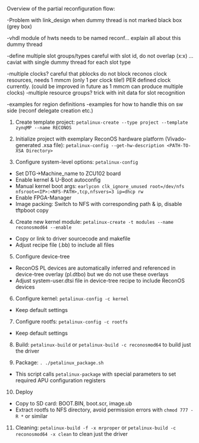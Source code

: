 Overview of the partial reconfiguration flow:


-Problem with link_design when dummy thread is not marked black box (grey box)

-vhdl module of hwts needs to be named reconf... explain all about this dummy thread

-define multiple slot groups/types
  careful with slot id, do not overlap (x:x) ...
  caviat with single dummy thread for each slot type

-multiple clocks?
  careful that pblocks do not block reconos clock resources, needs 1 mmcm (only 1 per clock tile!) PER defined clock currently. (could be improved in future as 1 mmcm can produce multiple clocks)
-multiple resource groups?
  trick with init data for slot recognition

-examples for region definitions
-examples for how to handle this on sw side (reconf delegate creation etc.)


1. Create template project:
`petalinux-create --type project --template zynqMP --name RECONOS`

2. Initialize project with exemplary ReconOS hardware platform (Vivado-generated .xsa file):
`petalinux-config --get-hw-description <PATH-TO-XSA Directory>`

3. Configure system-level options:
`petalinux-config`
  * Set DTG->Machine_name to ZCU102 board
  * Enable kernel & U-Boot autoconfig
  * Manual kernel boot args: `earlycon clk_ignore_unused root=/dev/nfs nfsroot=<IP>:<NFS-PATH>,tcp,nfsvers=3 ip=dhcp rw`
  * Enable FPGA-Manager
  * Image packing: Switch to NFS with corresponding path & ip, disable tftpboot copy

4. Create new kernel module:
`petalinux-create -t modules --name reconosmod64 --enable`
  * Copy or link to driver sourcecode and makefile
  * Adjust recipe file (.bb) to include all files

5. Configure device-tree
  * ReconOS PL devices are automatically inferred and referenced in device-tree overlay (pl.dtbo) but we do not use these overlays
  * Adjust system-user.dtsi file in device-tree recipe to include ReconOS devices

6. Configure kernel:
`petalinux-config -c kernel`
  * Keep default settings

7. Configure rootfs:
`petalinux-config -c rootfs`
  * Keep default settings

8. Build:
`petalinux-build` or `petalinux-build -c reconosmod64` to build just the driver

9. Package:
`. ./petalinux_package.sh`
  * This script calls `petalinux-package` with special parameters to set required APU configuration registers

10. Deploy
  * Copy to SD card: BOOT.BIN, boot.scr, image.ub
  * Extract rootfs to NFS directory, avoid permission errors with `chmod 777 -R *` or similar

11. Cleaning:
`petalinux-build -f -x mrproper` or `petalinux-build -c reconosmod64 -x clean` to clean just the driver
